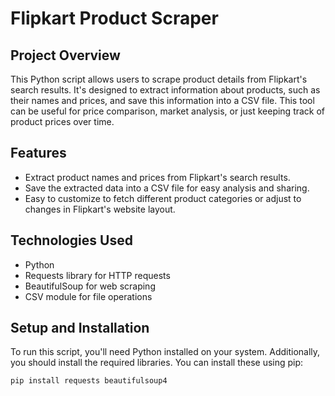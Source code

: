 # Flipkart Product Scraper

## Project Overview
This Python script allows users to scrape product details from Flipkart's search results. It's designed to extract information about products, such as their names and prices, and save this information into a CSV file. This tool can be useful for price comparison, market analysis, or just keeping track of product prices over time.

## Features
- Extract product names and prices from Flipkart's search results.
- Save the extracted data into a CSV file for easy analysis and sharing.
- Easy to customize to fetch different product categories or adjust to changes in Flipkart's website layout.

## Technologies Used
- Python
- Requests library for HTTP requests
- BeautifulSoup for web scraping
- CSV module for file operations

## Setup and Installation
To run this script, you'll need Python installed on your system. Additionally, you should install the required libraries. You can install these using pip:

```bash
pip install requests beautifulsoup4
